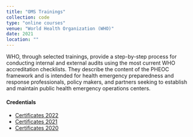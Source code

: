 ```yaml
---
title: "OMS Trainings"
collection: code
type: "online courses"
venue: "World Health Organization (WHO)"
date: 2021
location: ""
---
```

WHO, through selected trainings, provide a step-by-step process for conducting internal and external audits using the most current WHO accreditation checklists. They describe the content of the PHEOC framework and is intended for health emergency preparedness and response professionals, policy makers, and partners seeking to establish and maintain public health emergency operations centers.
#### Credentials
* [Certificates 2022](../../files/certificates_oms_2022.pdf)
* [Certificates 2021](../../files/certificates_oms_2021.pdf)
* [Certificates 2020](../../files/certificates_oms_2020.pdf)

